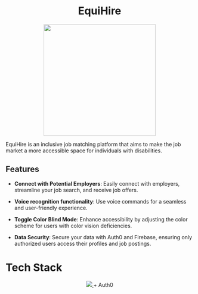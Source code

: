 
<div align='center'>
  <h1>EquiHire</h1>
  <img src = "https://github.com/vaishnavi-3969/All-In-Hackathon/assets/69362333/6518d05b-cb26-40b2-b671-668a3b8aa82a" width="300px">
</div>

EquiHire is an inclusive job matching platform that aims to make the job market a more accessible space for individuals with disabilities.

## Features

- **Connect with Potential Employers**: Easily connect with employers, streamline your job search, and receive job offers.

- **Voice recognition functionality**: Use voice commands for a seamless and user-friendly experience.

- **Toggle Color Blind Mode**:  Enhance accessibility by adjusting the color scheme for users with color vision deficiencies.

- **Data Security**: Secure your data with Auth0 and Firebase, ensuring only authorized users access their profiles and job postings.

<h1>Tech Stack</h1>
<p align="center">
  <a href="https://skillicons.dev">
    <img src="https://skillicons.dev/icons?i=react,tailwind,firebase,git,github" />
  </a>
  + Auth0
</p>
